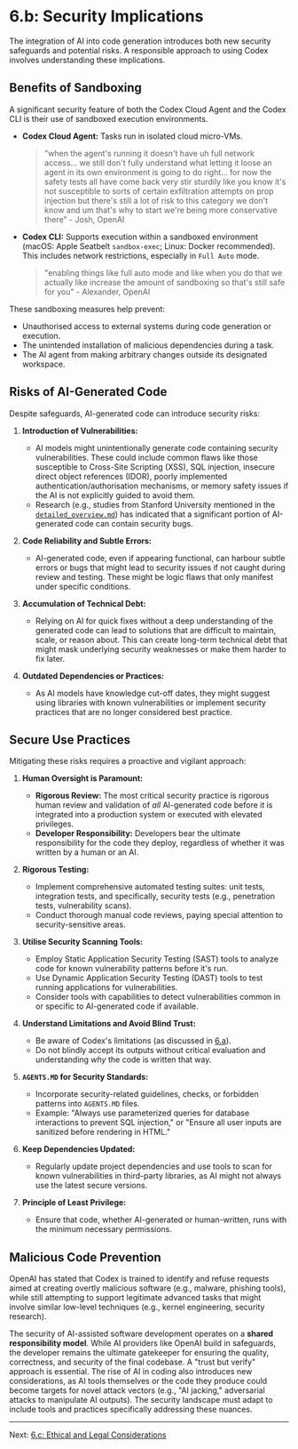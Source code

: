 # 6.b: Security Implications

The integration of AI into code generation introduces both new security safeguards and potential risks. A responsible approach to using Codex involves understanding these implications.

## Benefits of Sandboxing

A significant security feature of both the Codex Cloud Agent and the Codex CLI is their use of sandboxed execution environments.

*   **Codex Cloud Agent:** Tasks run in isolated cloud micro-VMs.
    > "when the agent's running it doesn't have uh full network access... we still don't fully understand what letting it loose an agent in its own environment is going to do right... for now the safety tests all have come back very stir sturdily like you know it's not susceptible to sorts of certain exfiltration attempts on prop injection but there's still a lot of risk to this category we don't know and um that's why to start we're being more conservative there" - Josh, OpenAI
*   **Codex CLI:** Supports execution within a sandboxed environment (macOS: Apple Seatbelt `sandbox-exec`; Linux: Docker recommended). This includes network restrictions, especially in `Full Auto` mode.
    > "enabling things like full auto mode and like when you do that we actually like increase the amount of sandboxing so that's still safe for you" - Alexander, OpenAI

These sandboxing measures help prevent:
*   Unauthorised access to external systems during code generation or execution.
*   The unintended installation of malicious dependencies during a task.
*   The AI agent from making arbitrary changes outside its designated workspace.

## Risks of AI-Generated Code

Despite safeguards, AI-generated code can introduce security risks:

1.  **Introduction of Vulnerabilities:**
    *   AI models might unintentionally generate code containing security vulnerabilities. These could include common flaws like those susceptible to Cross-Site Scripting (XSS), SQL injection, insecure direct object references (IDOR), poorly implemented authentication/authorisation mechanisms, or memory safety issues if the AI is not explicitly guided to avoid them.
    *   Research (e.g., studies from Stanford University mentioned in the [`detailed_overview.md`](../detailed_overview.md)) has indicated that a significant portion of AI-generated code can contain security bugs.

2.  **Code Reliability and Subtle Errors:**
    *   AI-generated code, even if appearing functional, can harbour subtle errors or bugs that might lead to security issues if not caught during review and testing. These might be logic flaws that only manifest under specific conditions.

3.  **Accumulation of Technical Debt:**
    *   Relying on AI for quick fixes without a deep understanding of the generated code can lead to solutions that are difficult to maintain, scale, or reason about. This can create long-term technical debt that might mask underlying security weaknesses or make them harder to fix later.

4.  **Outdated Dependencies or Practices:**
    *   As AI models have knowledge cut-off dates, they might suggest using libraries with known vulnerabilities or implement security practices that are no longer considered best practice.

## Secure Use Practices

Mitigating these risks requires a proactive and vigilant approach:

1.  **Human Oversight is Paramount:**
    *   **Rigorous Review:** The most critical security practice is rigorous human review and validation of *all* AI-generated code before it is integrated into a production system or executed with elevated privileges.
    *   **Developer Responsibility:** Developers bear the ultimate responsibility for the code they deploy, regardless of whether it was written by a human or an AI.

2.  **Rigorous Testing:**
    *   Implement comprehensive automated testing suites: unit tests, integration tests, and specifically, security tests (e.g., penetration tests, vulnerability scans).
    *   Conduct thorough manual code reviews, paying special attention to security-sensitive areas.

3.  **Utilise Security Scanning Tools:**
    *   Employ Static Application Security Testing (SAST) tools to analyze code for known vulnerability patterns before it's run.
    *   Use Dynamic Application Security Testing (DAST) tools to test running applications for vulnerabilities.
    *   Consider tools with capabilities to detect vulnerabilities common in or specific to AI-generated code if available.

4.  **Understand Limitations and Avoid Blind Trust:**
    *   Be aware of Codex's limitations (as discussed in [6.a](./06_a_limitations_of_codex.md)).
    *   Do not blindly accept its outputs without critical evaluation and understanding *why* the code is written that way.

5.  **`AGENTS.MD` for Security Standards:**
    *   Incorporate security-related guidelines, checks, or forbidden patterns into `AGENTS.MD` files.
    *   Example: "Always use parameterized queries for database interactions to prevent SQL injection," or "Ensure all user inputs are sanitized before rendering in HTML."

6.  **Keep Dependencies Updated:**
    *   Regularly update project dependencies and use tools to scan for known vulnerabilities in third-party libraries, as AI might not always use the latest secure versions.

7.  **Principle of Least Privilege:**
    *   Ensure that code, whether AI-generated or human-written, runs with the minimum necessary permissions.

## Malicious Code Prevention

OpenAI has stated that Codex is trained to identify and refuse requests aimed at creating overtly malicious software (e.g., malware, phishing tools), while still attempting to support legitimate advanced tasks that might involve similar low-level techniques (e.g., kernel engineering, security research).

The security of AI-assisted software development operates on a **shared responsibility model**. While AI providers like OpenAI build in safeguards, the developer remains the ultimate gatekeeper for ensuring the quality, correctness, and security of the final codebase. A "trust but verify" approach is essential. The rise of AI in coding also introduces new considerations, as AI tools themselves or the code they produce could become targets for novel attack vectors (e.g., "AI jacking," adversarial attacks to manipulate AI outputs). The security landscape must adapt to include tools and practices specifically addressing these nuances.

---

Next: [6.c: Ethical and Legal Considerations](./06_c_ethical_and_legal_considerations.md)